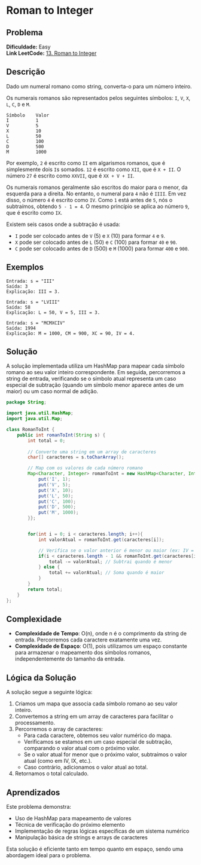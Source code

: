 # Roman to Integer

## Problema
**Dificuldade:** Easy  
**Link LeetCode:** [13. Roman to Integer](https://leetcode.com/problems/roman-to-integer/)

## Descrição
Dado um numeral romano como string, converta-o para um número inteiro.

Os numerais romanos são representados pelos seguintes símbolos: `I`, `V`, `X`, `L`, `C`, `D` e `M`.

```
Símbolo    Valor
I          1
V          5
X          10
L          50
C          100
D          500
M          1000
```

Por exemplo, `2` é escrito como `II` em algarismos romanos, que é simplesmente dois `I`s somados. `12` é escrito como `XII`, que é `X + II`. O número `27` é escrito como `XXVII`, que é `XX + V + II`.

Os numerais romanos geralmente são escritos do maior para o menor, da esquerda para a direita. No entanto, o numeral para `4` não é `IIII`. Em vez disso, o número `4` é escrito como `IV`. Como `1` está antes de `5`, nós o subtraímos, obtendo `5 - 1 = 4`. O mesmo princípio se aplica ao número `9`, que é escrito como `IX`.

Existem seis casos onde a subtração é usada:
- `I` pode ser colocado antes de `V` (5) e `X` (10) para formar `4` e `9`.
- `X` pode ser colocado antes de `L` (50) e `C` (100) para formar `40` e `90`.
- `C` pode ser colocado antes de `D` (500) e `M` (1000) para formar `400` e `900`.

## Exemplos
```
Entrada: s = "III"
Saída: 3
Explicação: III = 3.

Entrada: s = "LVIII"
Saída: 58
Explicação: L = 50, V = 5, III = 3.

Entrada: s = "MCMXCIV"
Saída: 1994
Explicação: M = 1000, CM = 900, XC = 90, IV = 4.
```

## Solução

A solução implementada utiliza um HashMap para mapear cada símbolo romano ao seu valor inteiro correspondente. Em seguida, percorremos a string de entrada, verificando se o símbolo atual representa um caso especial de subtração (quando um símbolo menor aparece antes de um maior) ou um caso normal de adição.

```java
package String;

import java.util.HashMap;
import java.util.Map;

class RomanToInt {
    public int romanToInt(String s) {
        int total = 0;
        
        // Converte uma string em um array de caracteres
        char[] caracteres = s.toCharArray();

        // Map com os valores de cada número romano
        Map<Character, Integer> romanToInt = new HashMap<Character, Integer>() {{
            put('I', 1);
            put('V', 5);
            put('X', 10);
            put('L', 50);
            put('C', 100);
            put('D', 500);
            put('M', 1000);
        }};


        for(int i = 0; i < caracteres.length; i++){
            int valorAtual = romanToInt.get(caracteres[i]);

            // Verifica se o valor anterior é menor ou maior (ex: IV = 4)
            if(i < caracteres.length - 1 && romanToInt.get(caracteres[i]) < romanToInt.get(caracteres[i + 1])){
                total -= valorAtual; // Subtrai quando é menor
            } else {
                total += valorAtual; // Soma quando é maior
            }
        }
        return total;
    }
};
```

## Complexidade

- **Complexidade de Tempo**: O(n), onde n é o comprimento da string de entrada. Percorremos cada caractere exatamente uma vez.
- **Complexidade de Espaço**: O(1), pois utilizamos um espaço constante para armazenar o mapeamento dos símbolos romanos, independentemente do tamanho da entrada.

## Lógica da Solução

A solução segue a seguinte lógica:

1. Criamos um mapa que associa cada símbolo romano ao seu valor inteiro.
2. Convertemos a string em um array de caracteres para facilitar o processamento.
3. Percorremos o array de caracteres:
    - Para cada caractere, obtemos seu valor numérico do mapa.
    - Verificamos se estamos em um caso especial de subtração, comparando o valor atual com o próximo valor.
    - Se o valor atual for menor que o próximo valor, subtraímos o valor atual (como em IV, IX, etc.).
    - Caso contrário, adicionamos o valor atual ao total.
4. Retornamos o total calculado.

## Aprendizados

Este problema demonstra:
- Uso de HashMap para mapeamento de valores
- Técnica de verificação do próximo elemento
- Implementação de regras lógicas específicas de um sistema numérico
- Manipulação básica de strings e arrays de caracteres

Esta solução é eficiente tanto em tempo quanto em espaço, sendo uma abordagem ideal para o problema.